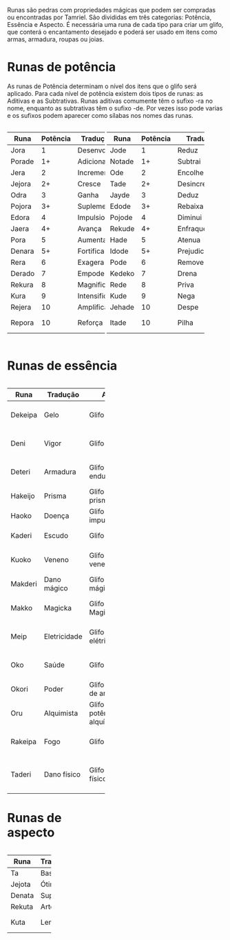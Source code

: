 <!-- TITLE: Runas -->
<!-- SUBTITLE: Pedras mágicas para criação de encantamentos -->

Runas são pedras com propriedades mágicas que podem ser compradas ou encontradas por Tamriel. São divididas em três categorias: Potência, Essência e Aspecto. É necessária uma runa de cada tipo para criar um glifo, que conterá o encantamento desejado e poderá ser usado em itens como armas, armadura, roupas ou joias. 

# Runas de potência
As runas de Potência determinam o nível dos itens que o glifo será aplicado. Para cada nível de potência existem dois tipos de runas: as Aditivas e as Subtrativas. Runas aditivas comumente têm o sufixo -ra no nome, enquanto as subtrativas têm o sufixo -de. Por vezes isso pode varias e os sufixos podem aparecer como sílabas nos nomes das runas.

<div  style="display: inline-block; width: 45%;">
<table>
    <thead>
        <tr>
            <th>Runa</th>
            <th>Potência</th>
            <th>Tradução</th>
            <th>Glifo</th>
        </tr>
    </thead>
    <tbody>
        <tr>
            <td>Jora</td>
            <td>1</td>
            <td>Desenvolve</td>
            <td>Insignificante</td>
        </tr>
        <tr>
            <td>Porade</td>
            <td>1+</td>
            <td>Adiciona</td>
            <td>Inferior</td>
        </tr>
        <tr>
            <td>Jera</td>
            <td>2</td>
            <td>Incrementa</td>
            <td>Trivial</td>
        </tr>
        <tr>
            <td>Jejora</td>
            <td>2+</td>
            <td>Cresce</td>
            <td>Fraco</td>
        </tr>
        <tr>
            <td>Odra</td>
            <td>3</td>
            <td>Ganha</td>
            <td>Pequeno</td>
        </tr>
        <tr>
            <td>Pojora</td>
            <td>3+</td>
            <td>Suplementa</td>
            <td>Menor</td>
        </tr>
        <tr>
            <td>Edora</td>
            <td>4</td>
            <td>Impulsiona</td>
            <td>Moderado</td>
        </tr>
        <tr>
            <td>Jaera</td>
            <td>4+</td>
            <td>Avança</td>
            <td>Médio</td>
        </tr>
        <tr>
            <td>Pora</td>
            <td>5</td>
            <td>Aumenta</td>
            <td>Forte</td>
        </tr>
        <tr>
            <td>Denara</td>
            <td>5+</td>
            <td>Fortifica</td>
            <td>Maior</td>
        </tr>
        <tr>
            <td>Rera</td>
            <td>6</td>
            <td>Exagera</td>
            <td>Grande</td>
        </tr>
        <tr>
            <td>Derado</td>
            <td>7</td>
            <td>Empodera</td>
            <td>Grandioso</td>
        </tr>
        <tr>
            <td>Rekura</td>
            <td>8</td>
            <td>Magnifica</td>
            <td>Esplêndido</td>
        </tr>
        <tr>
            <td>Kura</td>
            <td>9</td>
            <td>Intensifica</td>
            <td>Monumental</td>
        </tr>
        <tr>
            <td>Rejera</td>
            <td>10</td>
            <td>Amplifica</td>
            <td>Soberbo</td>
        </tr>
        <tr>
            <td>Repora</td>
            <td>10</td>
            <td>Reforça</td>
            <td>Verdadeiramente soberbo</td>
        </tr>
    </tbody>
</table>
</div>

<div  style="display: inline-block; width: 45%;">
<table>
    <thead>
        <tr>
            <th>Runa</th>
            <th>Potência</th>
            <th>Tradução</th>
            <th>Glifo</th>
        </tr>
    </thead>
    <tbody>
        <tr>
            <td>Jode</td>
            <td>1</td>
            <td>Reduz</td>
            <td>Insignificante</td>
        </tr>
        <tr>
            <td>Notade</td>
            <td>1+</td>
            <td>Subtrai</td>
            <td>Inferior</td>
        </tr>
        <tr>
            <td>Ode</td>
            <td>2</td>
            <td>Encolhe</td>
            <td>Trivial</td>
        </tr>
        <tr>
            <td>Tade</td>
            <td>2+</td>
            <td>Desincrementa</td>
            <td>Fraco</td>
        </tr>
        <tr>
            <td>Jayde</td>
            <td>3</td>
            <td>Deduz</td>
            <td>Pequeno</td>
        </tr>
        <tr>
            <td>Edode</td>
            <td>3+</td>
            <td>Rebaixa</td>
            <td>Menor</td>
        </tr>
        <tr>
            <td>Pojode</td>
            <td>4</td>
            <td>Diminui</td>
            <td>Moderado</td>
        </tr>
        <tr>
            <td>Rekude</td>
            <td>4+</td>
            <td>Enfraquece</td>
            <td>Médio</td>
        </tr>
        <tr>
            <td>Hade</td>
            <td>5</td>
            <td>Atenua</td>
            <td>Forte</td>
        </tr>
        <tr>
            <td>Idode</td>
            <td>5+</td>
            <td>Prejudica</td>
            <td>Maior</td>
        </tr>
        <tr>
            <td>Pode</td>
            <td>6</td>
            <td>Remove</td>
            <td>Grande</td>
        </tr>
        <tr>
            <td>Kedeko</td>
            <td>7</td>
            <td>Drena</td>
            <td>Grandioso</td>
        </tr>
        <tr>
            <td>Rede</td>
            <td>8</td>
            <td>Priva</td>
            <td>Esplêndido</td>
        </tr>
        <tr>
            <td>Kude</td>
            <td>9</td>
            <td>Nega</td>
            <td>Monumental</td>
        </tr>
        <tr>
            <td>Jehade</td>
            <td>10</td>
            <td>Despe</td>
            <td>Soberbo</td>
        </tr>
        <tr>
            <td>Itade</td>
            <td>10</td>
            <td>Pilha</td>
            <td>Verdadeiramente soberbo</td>
        </tr>
    </tbody>
</table>
</div>

# Runas de essência
<div  style="display: inline-block; width: 45%;">
<table>
    <thead>
        <tr>
            <th>Runa</th>
            <th>Tradução</th>
            <th>Aditiva</th>
            <th>Subtrative</th>
        </tr>
    </thead>
    <tbody>
        <tr>
            <td>Dekeipa</td>
            <td>Gelo</td>
            <td>Glifo de gelo</td>
            <td>Glifo de resistência ao gelo</td>
        </tr>
        <tr>
            <td>Deni</td>
            <td>Vigor</td>
            <td>Glifo de vigor</td>
            <td>Glifo de absorção de vigor</td>
        </tr>
        <tr>
            <td>Deteri</td>
            <td>Armadura</td>
            <td>Glifo de endurecimento</td>
            <td>Glifo de enfraquecimento de armadura</td>
        </tr>
        <tr>
            <td>Hakeijo</td>
            <td>Prisma</td>
            <td>Glifo da defesa prismática</td>
            <td>Glifo do ataque prismático</td>
        </tr>
        <tr>
            <td>Haoko</td>
            <td>Doença</td>
            <td>Glifo da impureza</td>
            <td>Glifo da imunidade</td>
        </tr>
        <tr>
            <td>Kaderi</td>
            <td>Escudo</td>
            <td>Glifo da surra</td>
            <td>Glifo da proteção</td>
        </tr>
        <tr>
            <td>Kuoko</td>
            <td>Veneno</td>
            <td>Glifo do veneno</td>
            <td>Glifo de resistência a veneno</td>
        </tr>
        <tr>
            <td>Makderi</td>
            <td>Dano mágico</td>
            <td>Glifo de dano mágico</td>
            <td>Glifo de proteção mágica</td>
        </tr>
        <tr>
            <td>Makko</td>
            <td>Magicka</td>
            <td>Glifo de Magicka</td>
            <td>Glifo de absorção de Magicka</td>
        </tr>
        <tr>
            <td>Meip</td>
            <td>Eletricidade</td>
            <td>Glifo de dano elétrico</td>
            <td>Glifo de resistência elétrica</td>
        </tr>
        <tr>
            <td>Oko</td>
            <td>Saúde</td>
            <td>Glifo de saúde</td>
            <td>Glifo de absorção de saúde</td>
        </tr>
        <tr>
            <td>Okori</td>
            <td>Poder</td>
            <td>Glifo de dano de arma</td>
            <td>Glifo de enfraquecimento</td>
        </tr>
        <tr>
            <td>Oru</td>
            <td>Alquimista</td>
            <td>Glifo de potência alquímica</td>
            <td>Glifo de velocidade alquímica</td>
        </tr>
        <tr>
            <td>Rakeipa</td>
            <td>Fogo</td>
            <td>Glifo de fogo</td>
            <td>Glifo de resistência a fogo</td>
        </tr>
        <tr>
            <td>Taderi</td>
            <td>Dano físico</td>
            <td>Glifo de dano físico</td>
            <td>Glifo de resistência a dano físico soberbo</td>
        </tr>
    </tbody>
</table>

# Runas de aspecto
<table style="display: inline-block; width: 45%;">
    <thead>
        <tr>
            <th>Runa</th>
            <th>Tradução</th>
            <th>Nível</th>
            <th>Raridade</th>
        </tr>
    </thead>
    <tbody>
        <tr>
            <td>Ta</td>
            <td>Base</td>
            <td>Noviço</td>
            <td>Comum</td>
        </tr>
				<tr>
            <td>Jejota</td>
            <td>Ótimo</td>
            <td>Adepto</td>
            <td>Comum</td>
        </tr>
				<tr>
            <td>Denata</td>
            <td>Superior</td>
            <td>Expert</td>
            <td>Incomum</td>
        </tr>
				<tr>
            <td>Rekuta</td>
            <td>Artefato</td>
            <td>Mestre</td>
            <td>Raro</td>
        </tr>
				<tr>
            <td>Kuta</td>
            <td>Lendário</td>
            <td>Grão-mestre</td>
            <td>Raríssimo</td>
        </tr>
		</tbody>
</table>
</div>